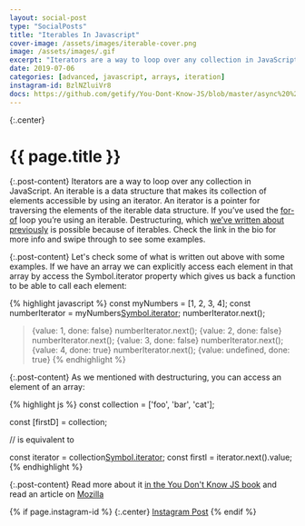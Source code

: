 ```yaml
---
layout: social-post
type: "SocialPosts"
title: "Iterables In Javascript"
cover-image: /assets/images/iterable-cover.png
image: /assets/images/.gif
excerpt: "Iterators are a way to loop over any collection in JavaScript."
date: 2019-07-06
categories: [advanced, javascript, arrays, iteration]
instagram-id: BzlNZluiVr8
docs: https://github.com/getify/You-Dont-Know-JS/blob/master/async%20%26%20performance/ch4.md#iterables
---
```

{:.center}
# {{ page.title }}

{:.post-content}
Iterators are a way to loop over any collection in JavaScript. An iterable is a 
data structure that makes its collection of elements accessible by using an 
iterator. An iterator is a pointer for traversing the elements of the iterable 
data structure. If you’ve used the <a href="https://developer.mozilla.org/en-US/docs/Web/JavaScript/Reference/Statements/for...of" target="_blank">for-of</a> loop you’re using an iterable. 
Destructuring, which [we’ve written about previously](/social-posts/javascript-object-destructuring/) is possible because of 
iterables. Check the link in the bio for more info and swipe through to see some examples.

{:.post-content}
Let's check some of what is written out above with some examples. 
If we have an array we can explicitly access each element in that array
by access the Symbol.iterator property which gives us back a function
to be able to call each element:

{% highlight javascript %}
const myNumbers = [1, 2, 3, 4];
const numberIterator = myNumbers[Symbol.iterator]();
numberIterator.next();
> {value: 1, done: false}
numberIterator.next();
> {value: 2, done: false}
numberIterator.next();
> {value: 3, done: false}
numberIterator.next();
> {value: 4, done: true}
numberIterator.next();
> {value: undefined, done: true}
{% endhighlight %}


{:.post-content}
As we mentioned
with destructuring, you can access an element of an array:

{% highlight js %}
const collection = ['foo', 'bar', 'cat'];

const [firstD] = collection;

// is equivalent to

const iterator = collection[Symbol.iterator]();
const firstI = iterator.next().value;
{% endhighlight %}

{:.post-content}
Read more about it <a href="{{page.docs}}" target="_blank">in the You Don't Know JS book</a>
and read an article on <a href="https://developer.mozilla.org/en-US/docs/Web/JavaScript/Reference/Iteration_protocols#The_iterable_protocol" target="_blank">Mozilla</a>

{% if page.instagram-id %}
{:.center}
<a class="insta-link" href="https://www.instagram.com/p/{{page.instagram-id}}" target="_blank">Instagram Post</a>
{% endif %}
